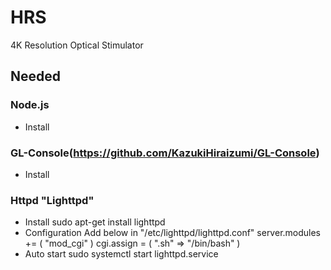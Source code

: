 # HRS
4K Resolution Optical Stimulator

## Needed
### Node.js
- Install

### GL-Console(https://github.com/KazukiHiraizumi/GL-Console)
- Install

### Httpd "Lighttpd"
- Install
 sudo apt-get install lighttpd
- Configuration
 Add below in "/etc/lighttpd/lighttpd.conf"
  server.modules += (
	 "mod_cgi"
  )
  cgi.assign = ( ".sh"  => "/bin/bash" )
- Auto start
 sudo systemctl start lighttpd.service


